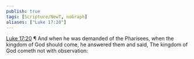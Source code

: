 ```yaml
---
publish: true
tags: [Scripture/NewT, noGraph]
aliases: ["Luke 17:20"]
---
```

[Luke 17:20](https://churchofjesuschrist.org/study/scriptures/nt/luke/17?lang=eng&id=p20#p20) ¶ And when he was demanded of the Pharisees, when the kingdom of God should come, he answered them and said, The kingdom of God cometh not with observation:
